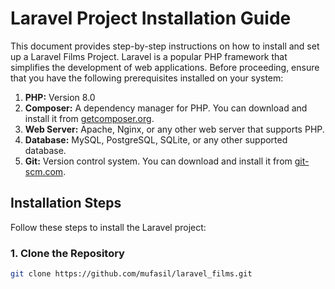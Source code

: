 # Laravel Project Installation Guide

This document provides step-by-step instructions on how to install and set up a Laravel Films Project. Laravel is a popular PHP framework that simplifies the development of web applications. Before proceeding, ensure that you have the following prerequisites installed on your system:

1. **PHP:** Version 8.0 
2. **Composer:** A dependency manager for PHP. You can download and install it from [getcomposer.org](https://getcomposer.org/).
3. **Web Server:** Apache, Nginx, or any other web server that supports PHP.
4. **Database:** MySQL, PostgreSQL, SQLite, or any other supported database.
5. **Git:** Version control system. You can download and install it from [git-scm.com](https://git-scm.com/).

## Installation Steps

Follow these steps to install the Laravel project:

### 1. Clone the Repository

```bash
git clone https://github.com/mufasil/laravel_films.git